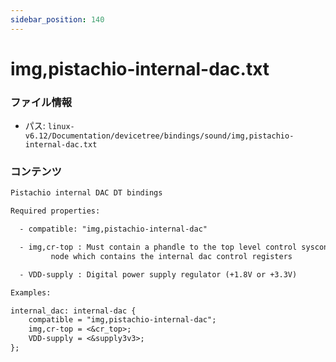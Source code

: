 ```yaml
---
sidebar_position: 140
---
```

# img,pistachio-internal-dac.txt

### ファイル情報

- パス: `linux-v6.12/Documentation/devicetree/bindings/sound/img,pistachio-internal-dac.txt`

### コンテンツ

```txt
Pistachio internal DAC DT bindings

Required properties:

  - compatible: "img,pistachio-internal-dac"

  - img,cr-top : Must contain a phandle to the top level control syscon
		 node which contains the internal dac control registers

  - VDD-supply : Digital power supply regulator (+1.8V or +3.3V)

Examples:

internal_dac: internal-dac {
	compatible = "img,pistachio-internal-dac";
	img,cr-top = <&cr_top>;
	VDD-supply = <&supply3v3>;
};

```
